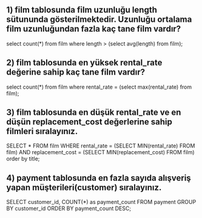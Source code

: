 ## 1) film tablosunda film uzunluğu length sütununda gösterilmektedir. Uzunluğu ortalama film uzunluğundan fazla kaç tane film vardır?

select count(*) from film
where length > (select avg(length) from film);

## 2) film tablosunda en yüksek rental_rate değerine sahip kaç tane film vardır?

select count(*) from film
where rental_rate = (select max(rental_rate) from film);

## 3) film tablosunda en düşük rental_rate ve en düşün replacement_cost değerlerine sahip filmleri sıralayınız.

SELECT * 
FROM film 
WHERE rental_rate = (SELECT MIN(rental_rate) FROM film) 
AND replacement_cost = (SELECT MIN(replacement_cost) FROM film) order by title;

## 4) payment tablosunda en fazla sayıda alışveriş yapan müşterileri(customer) sıralayınız.

SELECT customer_id, COUNT(*) as payment_count
FROM payment 
GROUP BY customer_id 
ORDER BY payment_count DESC;

